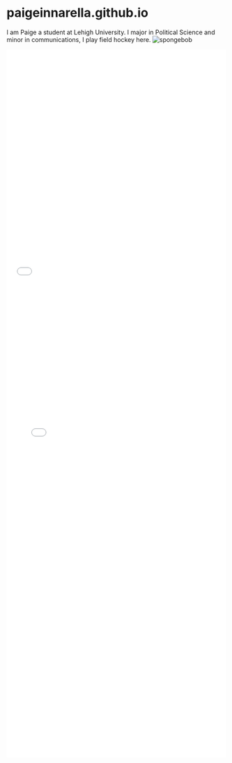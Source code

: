 # paigeinnarella.github.io
I am Paige a student at Lehigh University. I major in Political Science and minor in communications, I play field hockey here.
![spongebob](https://vignette.wikia.nocookie.net/spongebob/images/a/ac/Spongebobwithglasses.jpeg/revision/latest?cb=20121014113150)


<iframe id="datawrapper-chart-OpY2y" src="//datawrapper.dwcdn.net/OpY2y/1/" scrolling="no" frameborder="0" allowtransparency="true" style="width: 0; min-width: 100% !important;" height="539"></iframe><script type="text/javascript">if("undefined"==typeof window.datawrapper)window.datawrapper={};window.datawrapper["OpY2y"]={},window.datawrapper["OpY2y"].embedDeltas={"100":664,"200":589,"300":564,"400":564,"500":564,"700":539,"800":539,"900":539,"1000":539},window.datawrapper["OpY2y"].iframe=document.getElementById("datawrapper-chart-OpY2y"),window.datawrapper["OpY2y"].iframe.style.height=window.datawrapper["OpY2y"].embedDeltas[Math.min(1e3,Math.max(100*Math.floor(window.datawrapper["OpY2y"].iframe.offsetWidth/100),100))]+"px",window.addEventListener("message",function(a){if("undefined"!=typeof a.data["datawrapper-height"])for(var b in a.data["datawrapper-height"])if("OpY2y"==b)window.datawrapper["OpY2y"].iframe.style.height=a.data["datawrapper-height"][b]+"px"});</script>


<iframe id="datawrapper-chart-eEb3O" src="//datawrapper.dwcdn.net/eEb3O/1/" scrolling="no" frameborder="0" allowtransparency="true" style="width: 0; min-width: 100% !important;" height="1082"></iframe><script type="text/javascript">if("undefined"==typeof window.datawrapper)window.datawrapper={};window.datawrapper["eEb3O"]={},window.datawrapper["eEb3O"].embedDeltas={"100":1638,"200":1273,"300":1158,"400":1141,"500":1099,"700":1082,"800":1082,"900":1040,"1000":1040},window.datawrapper["eEb3O"].iframe=document.getElementById("datawrapper-chart-eEb3O"),window.datawrapper["eEb3O"].iframe.style.height=window.datawrapper["eEb3O"].embedDeltas[Math.min(1e3,Math.max(100*Math.floor(window.datawrapper["eEb3O"].iframe.offsetWidth/100),100))]+"px",window.addEventListener("message",function(a){if("undefined"!=typeof a.data["datawrapper-height"])for(var b in a.data["datawrapper-height"])if("eEb3O"==b)window.datawrapper["eEb3O"].iframe.style.height=a.data["datawrapper-height"][b]+"px"});</script>

